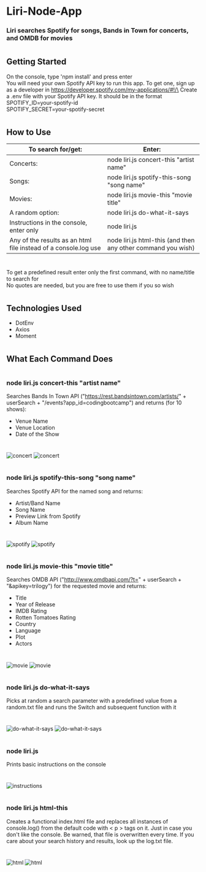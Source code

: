 # Liri-Node-App
### Liri searches Spotify for songs, Bands in Town for concerts, and OMDB for movies
#
## Getting Started
On the console, type 'npm install' and press enter\
You will need your own Spotify API key to run this app. To get one, sign up as a developer in https://developer.spotify.com/my-applications/#!/\
Create a .env file with your Spotify API key. It should be in the format\
SPOTIFY_ID=your-spotify-id\
SPOTIFY_SECRET=your-spotify-secret
#
## How to Use
|To search for/get:                                                   |Enter:                                                        |
|---------------------------------------------------------------------|--------------------------------------------------------------|
|Concerts:                                                            |node liri.js concert-this "artist name"                       |
|Songs:                                                               |node liri.js spotify-this-song "song name"                    |
|Movies:                                                              |node liri.js movie-this "movie title"                         |
|A random option:                                                     |node liri.js do-what-it-says                                  |
|Instructions in the console, enter only                              |node liri.js                                                  |
|Any of the results as an html file instead of a console.log use      |node liri.js html-this (and then any other command you wish)  |
#
To get a predefined result enter only the first command, with no name/title to search for\
No quotes are needed, but you are free to use them if you so wish
#
## Technologies Used
- DotEnv
- Axios
- Moment
#
## What Each Command Does
#
### node liri.js concert-this "artist name"
Searches Bands In Town API ("https://rest.bandsintown.com/artists/" + userSearch + "/events?app_id=codingbootcamp") and returns (for 10 shows):
- Venue Name
- Venue Location
- Date of the Show
#
![concert](images/concert-this-search.png)
![concert](images/concert-this.png)
#
### node liri.js spotify-this-song "song name"
Searches Spotify API for the named song and returns:
- Artist/Band Name
- Song Name
- Preview Link from Spotify
- Album Name
#
![spotify](images/spotify-this-song-search.png)
![spotify](images/spotify-this-song.png)
#
### node liri.js movie-this "movie title" 
Searches OMDB API ("http://www.omdbapi.com/?t=" + userSearch + "&apikey=trilogy") for the requested movie and returns:
- Title
- Year of Release
- IMDB Rating
- Rotten Tomatoes Rating
- Country
- Language
- Plot
- Actors
#
![movie](images/movie-this-search.png)
![movie](images/movie-this.png)
#
### node liri.js do-what-it-says
Picks at random a search parameter with a predefined value from a random.txt file and runs the Switch and subsequent function with it
#
![do-what-it-says](images/do-what-it-says-1.png)
![do-what-it-says](images/do-what-it-says-2.png)
#
### node liri.js
Prints basic instructions on the console
#
![instructions](images/instructions.png)
#
### node liri.js html-this
Creates a functional index.html file and replaces all instances of console.log() from the default code with < p > tags on it. Just in case
you don't like the console. Be warned, that file is overwritten every time. If you care about your search history and results, look up the
log.txt file.
#
![html](images/html-this.png)
![html](images/html-this-html.png)